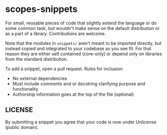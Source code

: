 # scopes-snippets

For small, reusable pieces of code that slightly extend the language or do some common task, but wouldn't make sense on the default distribution or as a part of a library. Contributions are welcome.

Note that the modules in `snippets/` aren't meant to be imported directly, but instead copied and integrated to your codebase as you see fit. For that reason they are either self contained (core-only) or depend only on libraries from the standard distribution.

To add a snippet, open a pull request. Rules for inclusion:
- No external dependencies
- Must include comments and or docstring clarifying purpose and functionality
- Authorship information goes at the top of the file (optional)

## LICENSE
By submitting a snippet you agree that your code is now under Unlicense (public domain).


